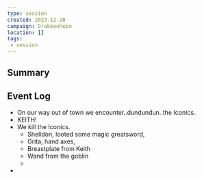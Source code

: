 ```yaml
---
type: session
created: 2023-12-28
campaign: Drakkenheim
location: []
tags:
 - session
---
```



## Summary

## Event Log

- On our way out of town we encounter..dundundun..the Iconics.
- KEITH!
- We kill the Iconics.
	- Shelldon, looted some magic greatsword, 
	- Grita, hand axes,
	- Breastplate from Keith
	- Wand from the goblin
	- 
- 

